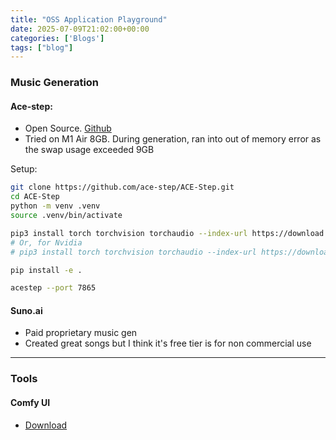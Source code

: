 ```yaml
---
title: "OSS Application Playground"
date: 2025-07-09T21:02:00+00:00
categories: ['Blogs']
tags: ["blog"] 
---
```

### Music Generation

#### Ace-step:
- Open Source. [Github](https://github.com/ace-step/ACE-Step)
- Tried on M1 Air 8GB. During generation, ran into out of memory error as the swap usage exceeded 9GB

Setup:
```sh
git clone https://github.com/ace-step/ACE-Step.git
cd ACE-Step
python -m venv .venv
source .venv/bin/activate

pip3 install torch torchvision torchaudio --index-url https://download.pytorch.org/whl/cpu
# Or, for Nvidia 
# pip3 install torch torchvision torchaudio --index-url https://download.pytorch.org/whl/cu126

pip install -e .

acestep --port 7865
```

#### Suno.ai
- Paid proprietary music gen
- Created great songs but I think it's free tier is for non commercial use

---

### Tools

#### Comfy UI
- [Download](https://www.comfy.org/download)

